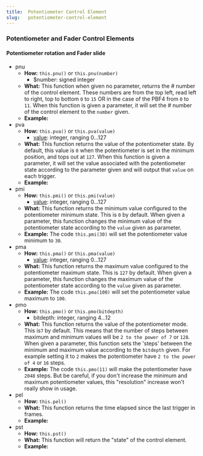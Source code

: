 ```yaml
---
title:  Potentiometer Control Element
slug:   potentiometer-control-element
---
```


### Potentiometer and Fader Control Elements

#### Potentiometer rotation and Fader slide

- pnu
  - **How:** `this.pnu()` or `this.pnu(number)`
    - $number: signed integer
  - **What:** This function when given no parameter, returns the # number of the control element. These numbers are from the top left, read left to right, top to bottom `0` to `15` OR in the case of the PBF4 from `0` to `11`. 
    When this function is given a parameter, it will set the # number of the control element to the `number` given.
  - **Example:**
- pva
  - **How:** `this.pva()` or `this.pva(value)`
    -  <a href="#val">value</a>: integer, ranging 0...127
  - **What:** This function returns the value of the potentiometer state. By default, this value is `0` when the potentiometer is set in the minimum position, and tops out at `127`.
    When this function is given a parameter, it will set the value associated with the potentiometer state according to the parameter given and will output that `value` on each trigger.
  - **Example:** 
- pmi
  - **How:** `this.pmi()` or `this.pmi(value)`
    -  <a href="#val">value</a>: integer, ranging 0...127
  - **What:** This function returns the minimum value configured to the potentiometer minimum state. This is `0` by default.
    When given a parameter, this function changes the minimum value of the potentiometer state according to the `value` given as parameter.
  - **Example:** The code `this.pmi(30)` will set the potentiometer value minimum to `30`.
- pma
  - **How:** `this.pma()` or `this.pma(value)`
    -  <a href="#val">value</a>: integer, ranging 0...127
  - **What:** This function returns the maximum value configured to the potentiometer maximum state. This is `127` by default.
    When given a parameter, this function changes the maximum value of the potentiometer state according to the `value` given as parameter.
  - **Example:** The code `this.pma(100)` will set the potentiometer value maximum to `100`.
- pmo
  - **How:** `this.pmo()` or `this.pmo(bitdepth)`
    - bitdepth: integer, ranging 4...12
  - **What:** This function returns the value of the potentiometer mode. This is`7` by default. This means that the number of steps between maximum and minimum values will be `2 to the power of 7` or `128`.
    When given a parameter, this function sets the 'steps' between the minimum and maximum value according to the `bitdepth` given. For example setting it to `2` makes the potentiometer have `2 to the power of 4` or `16` steps.
  - **Example:** The code `this.pmo(11)` will make the potentiometer have `2048` steps. But be careful, if you don't increase the minimum and maximum potentiometer values, this "resolution" increase won't really show in usage.
- pel
  - **How:** `this.pel()`
  - **What:** This function returns the time elapsed since the last trigger in frames.
  - **Example:**
- pst
  - **How:** `this.pst()`
  - **What:** This function will return the "state" of the control element.
  - **Example:**
